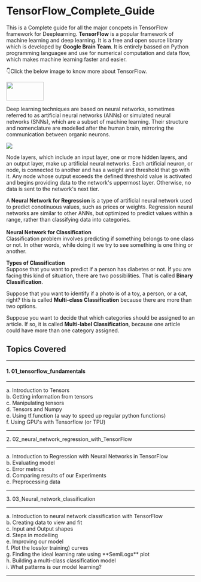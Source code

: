 # TensorFlow_Complete_Guide
This is a Complete guide for all the major concpets in TensorFlow framework for Deeplearning.
**TensorFlow** is a popular framework of machine learning and deep learning. It is a free and open source library which is developed by **Google Brain Team**. It is entirely bassed on Python programming languagee and use for numerical computation and data flow, which makes machine learning faster and easier.


👇Click the below image to know more about TensorFlow. 

<a href='https://www.tensorflow.org/'><img src='https://analyticsindiamag.com/wp-content/uploads/2020/06/Tensorflow-800x420.jpg' style="height: 50px; width: 100px;"/></a> 

Deep learning techniques are based on neural networks, sometimes referred to as artificial neural networks (ANNs) or simulated neural networks (SNNs), which are a subset of machine learning. Their structure and nomenclature are modelled after the human brain, mirroring the communication between organic neurons.

<img src='https://miro.medium.com/max/1000/1*3fA77_mLNiJTSgZFhYnU0Q.png'/>

Node layers, which include an input layer, one or more hidden layers, and an output layer, make up artificial neural networks. Each artificial neuron, or node, is connected to another and has a weight and threshold that go with it. Any node whose output exceeds the defined threshold value is activated and begins providing data to the network's uppermost layer. Otherwise, no data is sent to the network's next tier.

A **Neural Network for Regression** is a type of artificial neural network used to predict conotinuous values, such as prices or weights. Regression neural networks are similar to other ANNs, but optimized to predict values within a range, rather than classifying data into categories.
<br><br>
**Neural Network for Classification**<br>
Classification problem involves predicting if something belongs to one class or not. In other words, while doing it we try to see something is one thing or another.

**Types of Classification**<br>
Suppose that you want to predict if a person has diabetes or not. İf you are facing this kind of situation, there are two possibilities. That is called **Binary Classification**.

Suppose that you want to identify if a photo is of a toy, a person, or a cat, right? this is called **Multi-class Classification** because there are more than two options.

Suppose you want to decide that which categories should be assigned to an article. If so, it is called **Multi-label Classification**, because one article could have more than one category assigned.

<h2>Topics Covered</h2> 
<hr>
<h4>1. 01_tensorflow_fundamentals</h4>
<hr>
a. Introduction to Tensors<br>
b. Getting information from tensors<br>
c. Manipulating tensors<br>
d. Tensors and Numpy<br>
e. Using tf.function (a way to speed up regular python functions)<br>
f. Using GPU's with Tensorflow (or TPU)<br>
<hr>
2. 02_neural_network_regression_with_TensorFlow
<hr>
a. Introduction to Regression with Neural Networks in TensorFlow<br>
b. Evaluating model<br>
c. Error metrics<br>
d. Comparing results of our Experiments<br>
e. Preprocessing data<br>
<hr>
3. 03_Neural_network_classification
<hr>
a. Introduction to neural network classification with TensorFlow<br>
b. Creating data to view and fit<br>
c. Input and Output shapes<br>
d. Steps in modelling<br>
e. Improving our model<br>
f. Plot the loss(or training) curves<br>
g. Finding the ideal learning rate using **SemiLogx** plot<br>
h. Building a multi-class classification model<br>
i. What patterns is our model learning?<br>
<hr>
